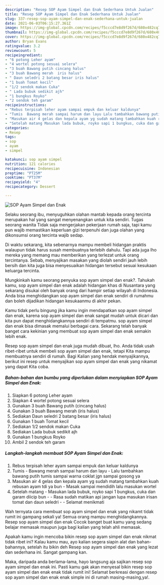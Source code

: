 ```yaml
---
description: "Resep SOP Ayam Simpel dan Enak Sederhana Untuk Jualan"
title: "Resep SOP Ayam Simpel dan Enak Sederhana Untuk Jualan"
slug: 337-resep-sop-ayam-simpel-dan-enak-sederhana-untuk-jualan
date: 2021-06-03T06:15:27.361Z
image: https://img-global.cpcdn.com/recipes/f5cccd7e8d9f267d/680x482cq70/sop-ayam-simpel-dan-enak-foto-resep-utama.jpg
thumbnail: https://img-global.cpcdn.com/recipes/f5cccd7e8d9f267d/680x482cq70/sop-ayam-simpel-dan-enak-foto-resep-utama.jpg
cover: https://img-global.cpcdn.com/recipes/f5cccd7e8d9f267d/680x482cq70/sop-ayam-simpel-dan-enak-foto-resep-utama.jpg
author: Bryan Evans
ratingvalue: 3.2
reviewcount: 5
recipeingredient:
- "6 potong Leher ayam"
- "4 wortel potong sesuai selera"
- "3 buah Bawang putih cincang halus"
- "3 buah Bawang merah  iris halus"
- " Daun seledri 2 batang besar iris halus"
- "1 buah Tomat kecil"
- "1/2 sendok makan Cuka"
- " Lada bubuk sedikit ajh"
- "1 bungkus Royko"
- "2 sendok teh garam"
recipeinstructions:
- "Rebus terpisah leher ayam sampai empuk dan keluar kaldunya"
- "Tumis  Bawang merah sampai harum dan layu Lalu tambahkan bawang putih tumis sampai warna coklat jgn sampai gosong ya"
- "Masukan air 4 gelas dan kepala ayam yg sudah matang tambahkan kuah rebusan ayam tdi ya bun  Masak sampai mendidih lalu masukan wortel"
- "Setelah matang Masukan lada bubuk, royko sapi 1 bungkus, cuka dan garam diicip bun  Rasa sudah matikan api jangan lupa masukan irisan tomat dan daun seledri  Selamat menikmati"
categories:
- Resep
tags:
- sop
- ayam
- simpel

katakunci: sop ayam simpel 
nutrition: 121 calories
recipecuisine: Indonesian
preptime: "PT25M"
cooktime: "PT37M"
recipeyield: "4"
recipecategory: Dessert

---
```



![SOP Ayam Simpel dan Enak](https://img-global.cpcdn.com/recipes/f5cccd7e8d9f267d/680x482cq70/sop-ayam-simpel-dan-enak-foto-resep-utama.jpg)

Selaku seorang ibu, menyuguhkan olahan mantab kepada orang tercinta merupakan hal yang sangat menyenangkan untuk kita sendiri. Tugas seorang  wanita Tidak saja mengerjakan pekerjaan rumah saja, tapi kamu pun wajib memastikan keperluan gizi terpenuhi dan juga olahan yang dikonsumsi orang tercinta wajib sedap.

Di waktu  sekarang, kita sebenarnya mampu membeli hidangan praktis walaupun tidak harus susah membuatnya terlebih dahulu. Tapi ada juga lho mereka yang memang mau memberikan yang terlezat untuk orang tercintanya. Sebab, menyajikan masakan yang diolah sendiri jauh lebih bersih dan kita juga bisa menyesuaikan hidangan tersebut sesuai kesukaan keluarga tercinta. 



Mungkinkah kamu seorang penyuka sop ayam simpel dan enak?. Tahukah kamu, sop ayam simpel dan enak adalah hidangan khas di Nusantara yang sekarang disukai oleh banyak orang dari hampir setiap wilayah di Indonesia. Anda bisa menghidangkan sop ayam simpel dan enak sendiri di rumahmu dan boleh dijadikan hidangan kesukaanmu di akhir pekan.

Kamu tidak perlu bingung jika kamu ingin mendapatkan sop ayam simpel dan enak, karena sop ayam simpel dan enak sangat mudah untuk dicari dan kita pun dapat menghidangkannya sendiri di tempatmu. sop ayam simpel dan enak bisa dimasak memalui berbagai cara. Sekarang telah banyak banget cara kekinian yang membuat sop ayam simpel dan enak semakin lebih enak.

Resep sop ayam simpel dan enak juga mudah dibuat, lho. Anda tidak usah ribet-ribet untuk membeli sop ayam simpel dan enak, tetapi Kita mampu membuatnya sendiri di rumah. Bagi Kalian yang hendak menyajikannya, berikut ini resep untuk menyajikan sop ayam simpel dan enak yang nikamat yang dapat Kita coba.

<!--inarticleads1-->

##### Bahan-bahan dan bumbu yang diperlukan dalam menyiapkan SOP Ayam Simpel dan Enak:

1. Siapkan 6 potong Leher ayam
1. Siapkan 4 wortel potong sesuai selera
1. Gunakan 3 buah Bawang putih (cincang halus)
1. Gunakan 3 buah Bawang merah  (iris halus)
1. Sediakan  Daun seledri 2 batang besar (iris halus)
1. Gunakan 1 buah Tomat kecil
1. Sediakan 1/2 sendok makan Cuka
1. Sediakan  Lada bubuk sedikit ajh
1. Gunakan 1 bungkus Royko
1. Ambil 2 sendok teh garam




<!--inarticleads2-->

##### Langkah-langkah membuat SOP Ayam Simpel dan Enak:

1. Rebus terpisah leher ayam sampai empuk dan keluar kaldunya
1. Tumis  - Bawang merah sampai harum dan layu - Lalu tambahkan bawang putih tumis sampai warna coklat jgn sampai gosong ya
1. Masukan air 4 gelas dan kepala ayam yg sudah matang tambahkan kuah rebusan ayam tdi ya bun  - Masak sampai mendidih lalu masukan wortel
1. Setelah matang - Masukan lada bubuk, royko sapi 1 bungkus, cuka dan garam diicip bun -  - Rasa sudah matikan api jangan lupa masukan irisan tomat dan daun seledri -  - Selamat menikmati




Wah ternyata cara membuat sop ayam simpel dan enak yang nikamt tidak rumit ini gampang sekali ya! Semua orang mampu menghidangkannya. Resep sop ayam simpel dan enak Cocok banget buat kamu yang sedang belajar memasak maupun juga bagi kalian yang telah ahli memasak.

Apakah kamu ingin mencoba bikin resep sop ayam simpel dan enak nikmat tidak ribet ini? Kalau kamu mau, ayo kalian segera siapin alat dan bahan-bahannya, setelah itu bikin deh Resep sop ayam simpel dan enak yang lezat dan sederhana ini. Sangat gampang kan. 

Maka, daripada anda berlama-lama, hayo langsung aja sajikan resep sop ayam simpel dan enak ini. Pasti kamu gak akan menyesal bikin resep sop ayam simpel dan enak enak tidak rumit ini! Selamat berkreasi dengan resep sop ayam simpel dan enak enak simple ini di rumah masing-masing,ya!.


